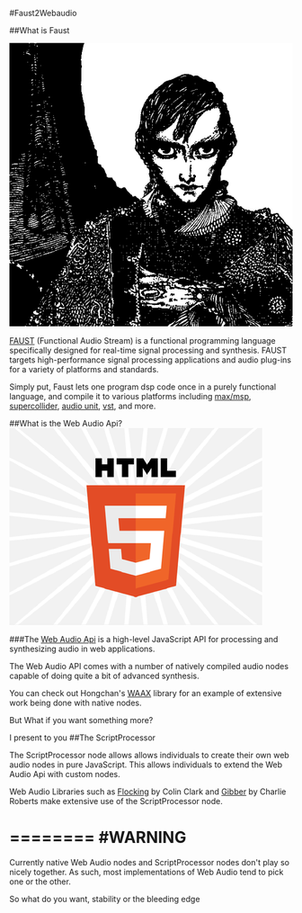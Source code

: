 #Faust2Webaudio



##What is Faust

![llustration by Harry Clarke for Goethes Faust](img/faust-classic.png)


[FAUST](http://faust.grame.fr/) (Functional Audio Stream) is a functional programming language specifically designed for real-time signal processing and synthesis. FAUST targets high-performance signal processing applications and audio plug-ins for a variety of platforms and standards.


Simply put, Faust lets one program dsp code once in a purely functional language, and compile it to various platforms including [max/msp](http://cycling74.com/products/max/), [supercollider](http://supercollider.sourceforge.net/), [audio unit](https://en.wikipedia.org/wiki/Audio_Units), [vst](https://en.wikipedia.org/wiki/Virtual_Studio_Technology), and more.



##What is the Web Audio Api?
![HTML 5](img/h5_logo.png)


###The [Web Audio Api](https://dvcs.w3.org/hg/audio/raw-file/tip/webaudio/specification.html) is a high-level JavaScript API for processing and synthesizing audio in web applications.


The Web Audio API comes with a number of natively compiled audio nodes capable of doing quite a bit of advanced synthesis.

You can check out Hongchan's [WAAX](https://github.com/hoch/waax) library for an example of extensive work being done with native nodes.


But What if you want something more?



I present to you
##The ScriptProcessor


The ScriptProcessor node allows allows individuals to create their own web audio nodes in pure JavaScript.  This allows individuals to extend the Web Audio Api with custom nodes.


Web Audio Libraries such as [Flocking](flockingjs.org) by Colin Clark and [Gibber](http://www.charlie-roberts.com/gibber/) by Charlie Roberts make extensive use of the ScriptProcessor node.


========
#WARNING  
======== 

Currently native Web Audio nodes and ScriptProcessor nodes don't play so nicely together. As such, most implementations of Web Audio tend to pick one or the other.  

So what do you want, stability or the bleeding edge


